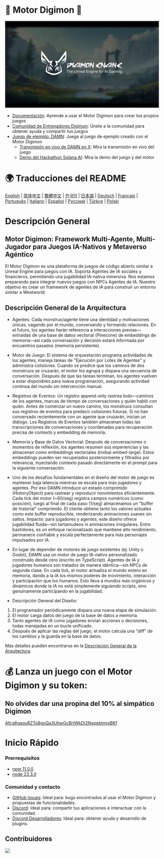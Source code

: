 # 👾 Motor Digimon 🧌

![Motor Digimon](./assets/digimon-engine.jpg)
- [Documentación](https://docs.digimon.tech/digimon): Aprende a usar el Motor Digimon para crear tus propios juegos
- [Comunidad de Entrenadores Digimon](https://docs.digimon.tech/digimon/community/welcome-aboard-digimon-trainers): Únete a la comunidad para obtener ayuda y compartir tus juegos
- [Juego de ejemplo: DAMN](https://damn.fun): Juega al juego de ejemplo creado con el Motor Digimon
  - [Transmisión en vivo de DAMN en X](https://x.com/digimon_tech/live): Mira la transmisión en vivo del juego
  - [Demo del Hackathon Solana AI](https://www.youtube.com/watch?v=NNQWY-ByZww): Mira la demo del juego y del motor

# 🌍 Traducciones del README
[English](./README.md) | [简体中文](./README.zh-CN.md) | [繁體中文](./README.zh-TW.md) | [한국어](./README.ko-KR.md) | [日本語](./README.ja-JP.md) | [Deutsch](./README.de-DE.md) | [Français](./README.fr-FR.md) | [Português](./README.pt-BR.md) | [Italiano](./README.it-IT.md) | [Español](./README.es-ES.md) | [Русский](./README.ru-RU.md) | [Türkçe](./README.tr-TR.md) | [Polski](./README.pl-PL.md)

# Descripción General
## Motor Digimon: Framework Multi-Agente, Multi-Jugador para Juegos IA-Nativos y Metaverso Agéntico
El Motor Digimon es una plataforma de juegos de código abierto similar a Unreal Engine para juegos con IA. Soporta Agentes de IA sociales y financieros, permitiendo una jugabilidad IA-nativa inmersiva. Nos estamos preparando para integrar nuevos juegos con NPCs Agentes de IA. Nuestro objetivo es crear un framework de agentes de IA para construir un entorno similar a Westworld.

## Descripción General de la Arquitectura

- Agentes: Cada monstruo/agente tiene una identidad y motivaciones únicas, vagando por el mundo, conversando y formando relaciones. En el futuro, los agentes harán referencia a interacciones previas—extraídas de una base de datos vectorial (Pinecone) de embeddings de memoria—así cada conversación y decisión estará informada por encuentros pasados (memoria persistente).

- Motor de Juego: El sistema de orquestación programa actividades de los agentes, maneja tareas de "Ejecución por Lotes de Agentes" y administra colisiones. Cuando se predice que los caminos de dos monstruos se cruzarán, el motor los agrupa y dispara una secuencia de conversación. Después de que las tareas terminan, los agentes vuelven a estar disponibles para nueva programación, asegurando actividad continua del mundo sin intervención manual.

- Registros de Eventos: Un registro append-only rastrea todo—caminos de los agentes, marcas de tiempo de conversaciones y quién habló con quién. Antes de comenzar un nuevo camino, los monstruos consultan sus registros de eventos para predecir colisiones futuras. Si no han conversado recientemente con un agente que cruzarán, inician un diálogo. Los Registros de Eventos también almacenan todas las transcripciones de conversaciones y coordenadas para recuperación precisa de contexto y embedding de memoria.

- Memoria y Base de Datos Vectorial: Después de conversaciones o momentos de reflexión, los agentes resumen sus experiencias y las almacenan como embeddings vectoriales (mxbai-embed-large). Estos embeddings pueden ser recuperados posteriormente y filtrados por relevancia, inyectando contexto pasado directamente en el prompt para la siguiente conversación.

- Uno de los desafíos fundamentales en el diseño del motor de juego es mantener baja latencia mientras se escala para más jugadores y agentes. Por eso DAMN introduce un estado comprimido (HistoryObject) para rastrear y reproducir movimientos eficientemente. Cada tick del motor (~60/seg) registra campos numéricos (como posición), luego al final de cada paso (1/seg) almacenamos un "buffer de historial" comprimido. El cliente obtiene tanto los valores actuales como este buffer reproducible, renderizando animaciones suaves sin saltos. Impacto: para jugadores y agentes, este diseño ofrece jugabilidad fluida—sin tartamudeos ni animaciones irregulares. Entre bastidores, es un enfoque racionalizado que mantiene alto rendimiento, permanece confiable y escala perfectamente para más personajes impulsados por IA.

- En lugar de depender de motores de juego existentes (ej: Unity o Godot), DAMN usa un motor de juego IA-nativo personalizado construido desde cero (escrito en TypeScript). Agentes de IA y jugadores humanos son tratados de manera idéntica—sin NPCs de segunda clase. En cada tick, el motor actualiza el mundo entero en memoria, dando a la IA los mismos poderes de movimiento, interacción y participación que los humanos. Esto lleva a mundos más orgánicos y dinámicos donde la IA no está simplemente siguiendo scripts, sino genuinamente participando en la jugabilidad.

- Descripción General del Diseño:
1. El programador periódicamente dispara una nueva etapa de simulación.
2. El motor carga datos del juego de la base de datos a memoria.
3. Tanto agentes de IA como jugadores envían acciones o decisiones, todas manejadas en un bucle unificado.
4. Después de aplicar las reglas del juego, el motor calcula una "diff" de los cambios y la guarda en la base de datos.

Más detalles pueden encontrarse en la [Descripción General de la Arquitectura](https://docs.digimon.tech/digimon/digimon-engine/architecture-overview).

# 💰 Lanza un juego con el Motor Digimon y su token:

## No olvides dar una propina del 10% al simpático Digimon
[Afcg6gaouRZTo8goQa3UhwGcBrtWkDj2NgpebtmjxBKf](https://solscan.io/account/Afcg6gaouRZTo8goQa3UhwGcBrtWkDj2NgpebtmjxBKf)

# Inicio Rápido

### Prerrequisitos

- [npm 11.0.0](https://www.npmjs.com/get-npm)
- [node 23.3.0](https://nodejs.org/en/download/)

### Comunidad y contacto

- [GitHub Issues](https://github.com/CohumanSpace/digimon-engine/issues): Ideal para: bugs encontrados al usar el Motor Digimon y propuestas de funcionalidades.
- [Discord](Próximamente): Ideal para: compartir tus aplicaciones e interactuar con la comunidad.
- [Discord Desarrolladores](Próximamente): Ideal para: obtener ayuda y desarrollo de plugins.

## Contribuidores

<a href="https://github.com/CohumanSpace/digimon-engine/graphs/contributors">
  <img src="https://contrib.rocks/image?repo=CohumanSpace/digimon-engine" />
</a> 